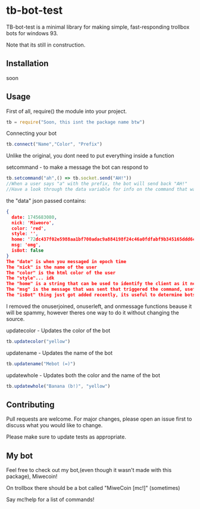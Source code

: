 # tb-bot-test

TB-bot-test is a minimal library for making simple, fast-responding trollbox bots for windows 93.

Note that its still in construction.

## Installation

soon

## Usage

First of all, require() the module into your project.
```js
tb = require("Soon, this isnt the package name btw")
```
Connecting your bot
```js
tb.connect("Name","Color", "Prefix")
```

Unlike the original, you dont need to put everything inside a function

setcommand - to make a message the bot can respond to
```js
tb.setcommand("ah",() => tb.socket.send("AH!"))
//When a user says "a" with the prefix, the bot will send back "AH!"
//Have a look through the data variable for info on the command that was sent.
```
the "data" json passed contains:
```json
{
  date: 1745683080, 
  nick: 'Miweoro',
  color: 'red',
  style: '',
  home: '72dc437f02e5988aa1bf700adac9a884198f24c46a0fdfabf9b345165ddd6ca6',
  msg: 'omg',
  isBot: false
}
The "date" is when you messaged in epoch time
The "nick" is the name of the user
The "color" is the html color of the user
The "style"... idk
The "home" is a string that can be used to identify the client as it never changes
The "msg" is the message that was sent that triggered the command, useful for more advanced commands
The "isBot" thing just got added recently, its useful to determine bots.

```

I removed the onuserjoined, onuserleft, and onmessage functions beause it will be spammy, however theres one way to do it without changing the source.

updatecolor - Updates the color of the bot
```js
tb.updatecolor("yellow")
```

updatename - Updates the name of the bot
```js
tb.updatename("Mebot (=)")
```
updatewhole - Updates both the color and the name of the bot
```js
tb.updatewhole("Banana (b!)", "yellow")
```

## Contributing
Pull requests are welcome. For major changes, please open an issue first to discuss what you would like to change.

Please make sure to update tests as appropriate.

## My bot
Feel free to check out my bot,(even though it wasn't made with this package), Miwecoin!

On trollbox there should be a bot called "MiweCoin [mc!]" (sometimes)

Say mc!help for a list of commands!
